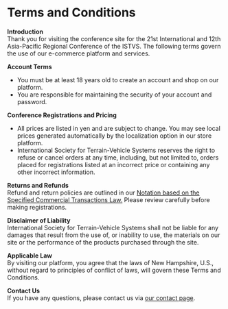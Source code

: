 # Terms and Conditions

**Introduction**\
Thank you for visiting the conference site for the 21st International and 12th Asia-Pacific Regional Conference of the ISTVS. The following terms govern the use of our e-commerce platform and services.

**Account Terms**

* You must be at least 18 years old to create an account and shop on our platform.
* You are responsible for maintaining the security of your account and password.

**Conference Registrations and Pricing**

* All prices are listed in yen and are subject to change. You may see local prices generated automatically by the localization option in our store platform.
* International Society for Terrain-Vehicle Systems reserves the right to refuse or cancel orders at any time, including, but not limited to, orders placed for registrations listed at an incorrect price or containing any other incorrect information.

**Returns and Refunds**\
Refund and return policies are outlined in our [Notation based on the Specified Commercial Transactions Law.](conditions\_of\_use.md) Please review carefully before making registrations.

**Disclaimer of Liability**\
International Society for Terrain-Vehicle Systems shall not be liable for any damages that result from the use of, or inability to use, the materials on our site or the performance of the products purchased through the site.

**Applicable Law**\
By visiting our platform, you agree that the laws of New Hampshire, U.S., without regard to principles of conflict of laws, will govern these Terms and Conditions.

**Contact Us**\
If you have any questions, please contact us via [our contact page](contact.md).
